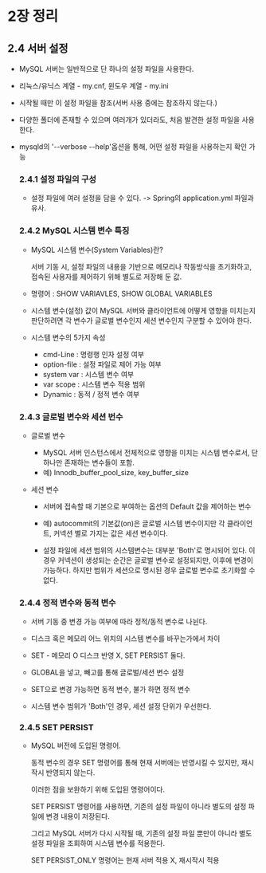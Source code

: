 # 2장 정리

## 2.4 서버 설정

- MySQL 서버는 일반적으로 단 하나의 설정 파일을 사용한다.

- 리눅스/유닉스 계열 - my.cnf, 윈도우 계열 - my.ini

- 시작될 때만 이 설정 파일을 참조(서버 사용 중에는 참조하지 않는다.)

- 다양한 폴더에 존재할 수 있으며 여러개가 있더라도, 처음 발견한 설정 파일을 사용한다.

- mysqld의 '--verbose --help'옵션을 통해, 어떤 설정 파일을 사용하는지 확인 가능


    ### 2.4.1 설정 파일의 구성

    - 설정 파일에 여러 설정을 담을 수 있다. 
    -> Spring의 application.yml 파일과 유사.

    ### 2.4.2 MySQL 시스템 변수 특징

     - MySQL 시스템 변수(System Variables)란?
    
        서버 기동 시, 설정 파일의 내용을 기반으로 메모리나 작동방식을 초기화하고, 접속된 사용자를 제어하기 위해 별도로 저장해 둔 값.

    - 명령어 : SHOW VARIAVLES, SHOW GLOBAL VARIABLES

    - 시스템 변수(설정) 값이 MySQL 서버와 클라이언트에 어떻게 영향을 미치는지 판단하려면 각 변수가 글로벌 변수인지 세션 변수인지 구분할 수 있어야 한다.

    - 시스템 변수의 5가지 속성

        - cmd-Line : 명령행 인자 설정 여부
        - option-file : 설정 파일로 제어 가능 여부
        - system var : 시스템 변수 여부
        - var scope : 시스템 변수 적용 범위
        - Dynamic : 동적 / 정적 변수 여부

    ### 2.4.3 글로벌 변수와 세션 번수

    - 글로벌 변수

        - MySQL 서버 인스턴스에서 전체적으로 영향을 미치는 시스템 변수로서, 단 하나만 존재하는 변수들이 포함.
        - 예) Innodb_buffer_pool_size, key_buffer_size

    - 세션 변수

        - 서버에 접속할 때 기본으로 부여하는 옵션의 Default 값을 제어하는 변수

        - 예) autocommit의 기본값(on)은 글로벌 시스템 변수이지만 각 클라이언트, 커넥션 별로 가지는 값은 세션 변수이다.

        - 설정 파일에 세션 범위의 시스템변수는 대부분 'Both'로 명시되어 있다. 이 경우 커넥션이 생성되는 순간은 글로벌 변수로 설정되지만, 이후에 변경이 가능하다. 하지만 범위가 세션으로 명시된 경우 글로벌 변수로 초기화할 수 없다.

    ### 2.4.4 정적 변수와 동적 변수

    - 서버 기동 중 변경 가능 여부에 따라 정적/동적 변수로 나뉜다.

    -  디스크 혹은 메모리 어느 위치의 시스템 변수를 바꾸는가에서 차이

    - SET - 메모리 O 디스크 반영 X, SET PERSIST 둘다.

    - GLOBAL을 넣고, 빼고를 통해 글로벌/세션 변수 설정

    - SET으로 변경 가능하면 동적 변수, 불가 하면 정적 변수

    - 시스템 변수 범위가 'Both'인 경우, 세션 설정 단위가 우선한다.

    ### 2.4.5 SET PERSIST

    - MySQL 버전에 도입된 명령어.
    
         동적 변수의 경우 SET 명령어를 통해 현재 서버에는 반영시킬 수 있지만, 재시작시 반영되지 않는다.

         이러한 점을 보완하기 위해 도입된 명령어이다.

         SET PERSIST 명령어를 사용하면, 기존의 설정 파일이 아니라 별도의 설정 파일에 변경 내용이 저장된다.

         그리고 MySQL 서버가 다시 시작될 때, 기존의 설정 파일 뿐만이 아니라 별도 설정 파일을 조회하여 시스템 변수를 적용한다.

         SET PERSIST_ONLY 명령어는 현재 서버 적용 X, 재시작시 적용

         
      



    

    


    


